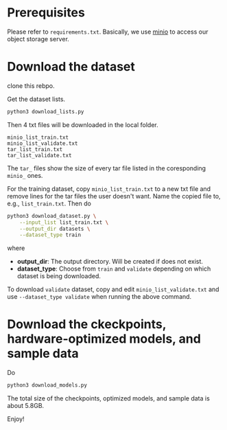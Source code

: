 # Prerequisites #

Please refer to `requirements.txt`. Basically, we use [minio][minio_link] to access our object storage server.

[minio_link]: https://min.io/docs/minio/linux/developers/python/API.html?utm_term=&utm_campaign=&utm_source=adwords&utm_medium=ppc&hsa_acc=8976569894&hsa_cam=20593618271&hsa_grp=&hsa_ad=&hsa_src=x&hsa_tgt=&hsa_kw=&hsa_mt=&hsa_net=adwords&hsa_ver=3&gad_source=1&gclid=CjwKCAjwreW2BhBhEiwAavLwfJxj-JjOIuzfWy0R6aaIzdi4KdRls1W_F7W24h2TGRjmtXzM8yhrrhoCcLIQAvD_BwE#python-client-api-reference

# Download the dataset #

clone this rebpo.

Get the dataset lists.

```bash
python3 download_lists.py
```

Then 4 txt files will be downloaded in the local folder.

```
minio_list_train.txt
minio_list_validate.txt
tar_list_train.txt
tar_list_validate.txt
```

The `tar_` files show the size of every tar file listed in the coresponding `minio_` ones.

For the training dataset, copy `minio_list_train.txt` to a new txt file and remove lines for the tar files the user doesn't want. Name the copied file to, e.g., `list_train.txt`. Then do

```bash
python3 download_dataset.py \
    --input_list list_train.txt \
    --output_dir datasets \
    --dataset_type train
```

where 

- __output_dir__: The output directory. Will be created if does not exist.
- __dataset_type__: Choose from `train` and `validate` depending on which dataset is being downloaded.

To download `validate` dataset, copy and edit `minio_list_validate.txt` and use `--dataset_type validate` when running the above command.

# Download the ckeckpoints, hardware-optimized models, and sample data #

Do 

```bash
python3 download_models.py
```

The total size of the checkpoints, optimized models, and sample data is about 5.8GB.

Enjoy!
